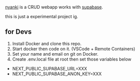 [nyanki](https://nyanki.vercel.app) is a CRUD webapp works with [supabase](https://app.supabase.io/).

this is just a experimental project ig.

## for Devs
1. Install Docker and clone this repo.
2. Start docker then code on it. (VSCode + Remote Containers)
3. Set your name and email on git on Docker.
4. Create .env.local file at root then set those variables below
  *  NEXT_PUBLIC_SUPABASE_URL=XXX
  *  NEXT_PUBLIC_SUPABASE_ANON_KEY=XXX
